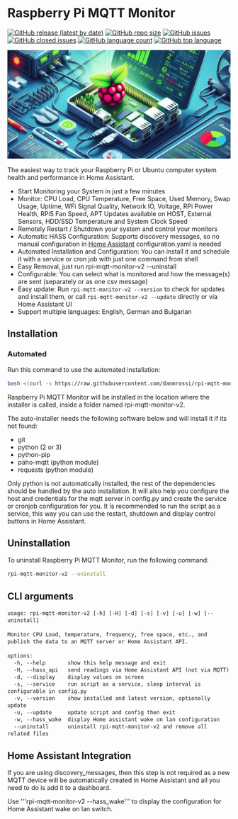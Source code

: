 # Raspberry Pi MQTT Monitor

[![GitHub release (latest by date)](https://img.shields.io/github/v/release/danmrossi/rpi-mqtt-monitor-v2)](https://github.com/danmrossi/rpi-mqtt-monitor-v2/releases)
[![GitHub repo size](https://img.shields.io/github/repo-size/danmrossi/rpi-mqtt-monitor-v2)](https://github.com/danmrossi/rpi-mqtt-monitor-v2)
[![GitHub issues](https://img.shields.io/github/issues/danmrossi/rpi-mqtt-monitor-v2)](https://github.com/danmrossi/rpi-mqtt-monitor-v2/issues)
[![GitHub closed issues](https://img.shields.io/github/issues-closed/danmrossi/rpi-mqtt-monitor-v2)](https://github.com/danmrossi/rpi-mqtt-monitor-v2/issues?q=is%3Aissue+is%3Aclosed)
[![GitHub language count](https://img.shields.io/github/languages/count/danmrossi/rpi-mqtt-monitor-v2)](https://github.com/danmrossi/rpi-mqtt-monitor-v2)
[![GitHub top language](https://img.shields.io/github/languages/top/danmrossi/rpi-mqtt-monitor-v2)](https://github.com/danmrossi/rpi-mqtt-monitor-v2)

<p align="center">
  <img src="./images/rpi-mqtt-monitor-v2-2-min.png" alt="Raspberry Pi MQTT Monitor" />
</p>

The easiest way to track your Raspberry Pi or Ubuntu computer system health and performance in Home Assistant.

* Start Monitoring your System in just a few minutes
* Monitor: CPU Load, CPU Temperature, Free Space, Used Memory, Swap Usage, Uptime, WFi Signal Quality, Network IO, Voltage, RPi Power Health, RPi5 Fan Speed, APT Updates available on HOST, External Sensors, HDD/SSD Temperature and System Clock Speed
* Remotely Restart / Shutdown your system and control your monitors
* Automatic HASS Configuration: Supports discovery messages, so no manual configuration in [Home Assistant](https://www.home-assistant.io/) configuration.yaml is needed
* Automated Installation and Configuration: You can install it and schedule it with a service or cron job with just one command from shell
* Easy Removal, just run rpi-mqtt-monitor-v2 --uninstall
* Configurable: You can select what is monitored and how the message(s) are sent (separately or as one csv message)
* Easy update: Run `rpi-mqtt-monitor-v2 --version` to check for updates and install them, or call `rpi-mqtt-monitor-v2 --update` directly or via Home Assistant UI
* Support multiple languages: English, German and Bulgarian

## Installation

### Automated

Run this command to use the automated installation:

```bash
bash <(curl -s https://raw.githubusercontent.com/danmrossi/rpi-mqtt-monitor-v2/master/remote_install.sh)
```

Raspberry Pi MQTT Monitor will be installed in the location where the installer is called, inside a folder named rpi-mqtt-monitor-v2.

The auto-installer needs the following software below and will install it if its not found:

* git
* python (2 or 3)
* python-pip
* paho-mqtt (python module)
* requests (python module)

Only python is not automatically installed, the rest of the dependencies should be handled by the auto installation.
It will also help you configure the host and credentials for the mqtt server in config.py and create the service or cronjob configuration for you.
It is recommended to run the script as a service, this way you can use the restart, shutdown and display control buttons in Home Assistant.


## Uninstallation

To uninstall Raspberry Pi MQTT Monitor, run the following command:

```bash
rpi-mqtt-monitor-v2 --uninstall
```

## CLI arguments

```
usage: rpi-mqtt-monitor-v2 [-h] [-H] [-d] [-s] [-v] [-u] [-w] [--uninstall]

Monitor CPU Load, temperature, frequency, free space, etc., and publish the data to an MQTT server or Home Assistant API.

options:
  -h, --help       show this help message and exit
  -H, --hass_api   send readings via Home Assistant API (not via MQTT)
  -d, --display    display values on screen
  -s, --service    run script as a service, sleep interval is configurable in config.py
  -v, --version    show installed and latest version, optionally update
  -u, --update     update script and config then exit
  -w, --hass_wake  display Home assistant wake on lan configuration
  --uninstall      uninstall rpi-mqtt-monitor-v2 and remove all related files

```

## Home Assistant Integration

If you are using discovery_messages, then this step is not required as a new MQTT device will be automatically created in Home Assistant and all you need to do is add it to a dashboard.

Use '''rpi-mqtt-monitor-v2 --hass_wake''' to display the configuration for Home Assistant wake on lan switch.

